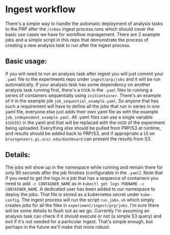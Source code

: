 # Ingest workflow

There's a simple way to handle the automatic deployment of analysis tasks to the PRP after the `/inbox` ingest process runs which should cover the basic use cases we have for workflow management. There are 2 example jobs and a simple script in this repo that demonstrate the process of creating a new analysis task to run after the ingest process.

## Basic usage:
If you will need to run an analysis task after ingest you will just commit your `.yaml` file to the experiments repo under `ingest/prp/jobs` and it will be run automatically.
If your analysis task has some dependency on another analysis task running first, there's a trick in the `.yaml` files to running a series of containers sequentially using `initContainer`. There's an example of it in the example job `job_sequential_example.yaml`. So anyone that has such a requirement will have to define all the jobs that run in series in one yaml file, everyone else just adds their own yaml file as with the example `job_independent_example.yaml`. All .yaml files can use a single variable `${UUID}` in the yaml and that will be replaced with the `UUID` of the experiment being uploaded. Everything else should be pulled from PRP/S3 at runtime, and results should be added back to PRP/S3, and if appropriate a UI on `braingeneers.gi.ucsc.edu/dashboard` can present the results from S3.

## Details:
The jobs will show up in the namespace while running and remain there for only 90 seconds after the job finishes (configurable in the `.yaml`). Note that if you need to get the logs in a job that has a sequence of containers you need to add `-c CONTAINER_NAME` as in `kubectl get logs PODNAME -c CONTAINER_NAME`. A dedicated user has been added to our namespace to deploy the jobs. That file is stored as a kubernetes secret under `kube-config`. The ingest process will run the script `run_jobs.sh` which simply creates jobs for all the files in `experiment/ingest/prp/jobs`.
I'm sure there will be some details to flush out as we go. Currently I'm assuming an analysis task can check if it should execute or not (a simple S3 query) and exit if it's not needed for a particular ingest. That's simple enough, but perhaps in the future we'll make that more robust.
